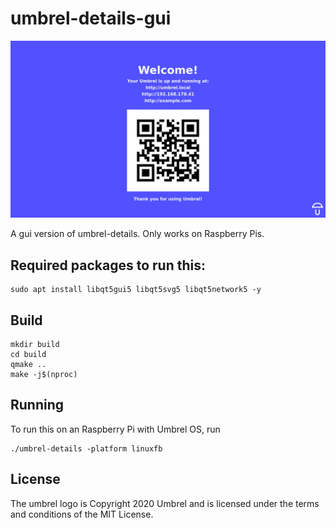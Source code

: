 # umbrel-details-gui

![Example](example.png)

A gui version of umbrel-details. Only works on Raspberry Pis.

## Required packages to run this:

```
sudo apt install libqt5gui5 libqt5svg5 libqt5network5 -y
```

## Build

```
mkdir build
cd build
qmake ..
make -j$(nproc)
```

## Running

To run this on an Raspberry Pi with Umbrel OS, run
```
./umbrel-details -platform linuxfb
```

## License

The umbrel logo is Copyright 2020 Umbrel and is licensed under the terms and conditions of the MIT License.
